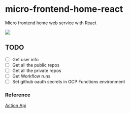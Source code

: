 # micro-frontend-home-react
Micro frontend home web service with React 

![](https://github.com/iteration-0/micro-frontend-home-react/workflows/Node.js%20CI/badge.svg)


## TODO

- [ ] Get user info
- [ ] Get all the public repos
- [ ] Get all the private repos
- [ ] Get Workflow runs 
- [ ] Set github oauth secrets in GCP Functions environment 

### Reference

[Action Api](https://developer.github.com/v3/actions/)
